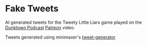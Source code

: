 # Fake Tweets

AI generated tweets for the Tweety Little Liars game played on the [Dunktown Podcast](https://dunk.town) [Patreon](https://patreon.com/dunktown) video.

Tweets generated using minimaxer's [tweet-generator](https://github.com/minimaxir/tweet-generator)